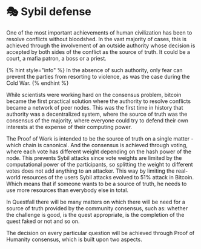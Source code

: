 # 🎭 Sybil defense

One of the most important achievements of human civilization has been to resolve conflicts without bloodshed. In the vast majority of cases, this is achieved through the involvement of an outside authority whose decision is accepted by both sides of the conflict as the source of truth. It could be a court, a mafia patron, a boss or a priest.

{% hint style="info" %}
In the absence of such authority, only fear can prevent the parties from resorting to violence, as was the case during the Cold War.
{% endhint %}

While scientists were working hard on the consensus problem, bitcoin became the first practical solution where the authority to resolve conflicts became a network of peer nodes. This was the first time in history that authority was a decentralized system, where the source of truth was the consensus of the majority, where everyone could try to defend their own interests at the expense of their computing power.

The Proof of Work is intended to be the source of truth on a single matter - which chain is canonical. And the consensus is achieved through voting, where each vote has different weight depending on the hash power of the node. This prevents Sybil attacks since vote weights are limited by the computational power of the participants, so splitting the weight to different votes does not add anything to an attacker. This way by limiting the real-world resources of the users Sybil attacks evolved to 51% attack in Bitcoin. Which means that if someone wants to be a source of truth, he needs to use more resources than everybody else in total.&#x20;

In Questfall there will be many matters on which there will be need for a source of truth provided by the community consensus, such as: whether the challenge is good, is the quest appropriate, is the completion of the quest faked or not and so on.

The decision on every particular question will be achieved through Proof of Humanity consensus, which is built upon two aspects.
